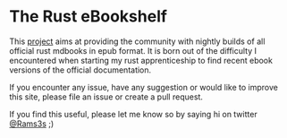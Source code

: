 # The Rust eBookshelf

This [project](https://rust-ebookshelf.github.io) aims at providing the community with nightly builds of all official rust mdbooks in epub format.
It is born out of the difficulty I encountered when starting my rust apprenticeship to find recent ebook versions of the official documentation.

If you encounter any issue, have any suggestion or would like to improve this site, please file an issue or create a pull request.

If you find this useful, please let me know so by saying hi on twitter [@Rams3s](https://twitter.com/Rams3s) ;)

